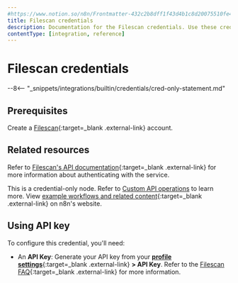 ```yaml
---
#https://www.notion.so/n8n/Frontmatter-432c2b8dff1f43d4b1c8d20075510fe4
title: Filescan credentials
description: Documentation for the Filescan credentials. Use these credentials to authenticate Filescan in n8n, a workflow automation platform.
contentType: [integration, reference]
---
```

<!-- vale off -->
<!-- Not adding "Filescan" as an exception generally. -->
# Filescan credentials

--8<-- "_snippets/integrations/builtin/credentials/cred-only-statement.md"

## Prerequisites

Create a [Filescan](https://www.filescan.io/auth/signup/){:target=_blank .external-link} account.

## Related resources

Refer to [Filescan's API documentation](https://www.filescan.io/api/docs){:target=_blank .external-link} for more information about authenticating with the service.

This is a credential-only node. Refer to [Custom API operations](/integrations/custom-operations.md) to learn more. View [example workflows and related content](https://n8n.io/integrations/filescan/){:target=_blank .external-link} on n8n's website.


## Using API key

To configure this credential, you'll need:

- An **API Key**: Generate your API key from your [**profile settings**](https://www.filescan.io/users/profile){:target=_blank .external-link} **> API Key**. Refer to the [Filescan FAQ](https://www.filescan.io/help/faq){:target=_blank .external-link} for more information.
<!-- vale on -->
